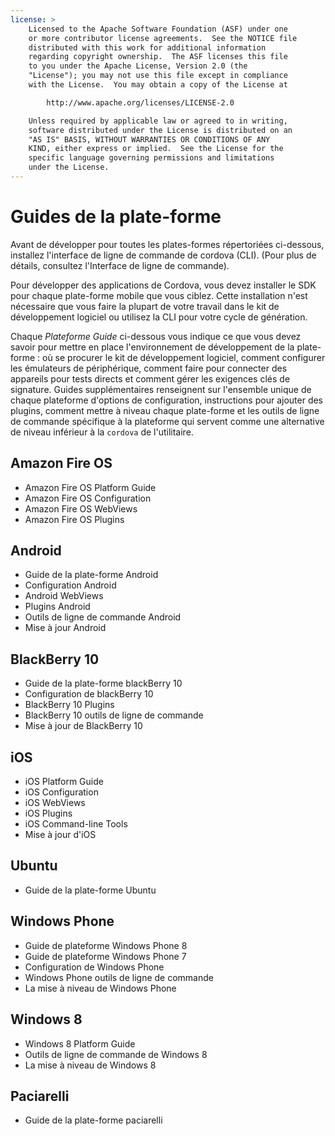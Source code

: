 ```yaml
---
license: >
    Licensed to the Apache Software Foundation (ASF) under one
    or more contributor license agreements.  See the NOTICE file
    distributed with this work for additional information
    regarding copyright ownership.  The ASF licenses this file
    to you under the Apache License, Version 2.0 (the
    "License"); you may not use this file except in compliance
    with the License.  You may obtain a copy of the License at

        http://www.apache.org/licenses/LICENSE-2.0

    Unless required by applicable law or agreed to in writing,
    software distributed under the License is distributed on an
    "AS IS" BASIS, WITHOUT WARRANTIES OR CONDITIONS OF ANY
    KIND, either express or implied.  See the License for the
    specific language governing permissions and limitations
    under the License.
---
```


# Guides de la plate-forme

Avant de développer pour toutes les plates-formes répertoriées ci-dessous, installez l'interface de ligne de commande de cordova (CLI). (Pour plus de détails, consultez l'Interface de ligne de commande).

Pour développer des applications de Cordova, vous devez installer le SDK pour chaque plate-forme mobile que vous ciblez. Cette installation n'est nécessaire que vous faire la plupart de votre travail dans le kit de développement logiciel ou utilisez la CLI pour votre cycle de génération.

Chaque *Plateforme Guide* ci-dessous vous indique ce que vous devez savoir pour mettre en place l'environnement de développement de la plate-forme : où se procurer le kit de développement logiciel, comment configurer les émulateurs de périphérique, comment faire pour connecter des appareils pour tests directs et comment gérer les exigences clés de signature. Guides supplémentaires renseignent sur l'ensemble unique de chaque plateforme d'options de configuration, instructions pour ajouter des plugins, comment mettre à niveau chaque plate-forme et les outils de ligne de commande spécifique à la plateforme qui servent comme une alternative de niveau inférieur à la `cordova` de l'utilitaire.

## Amazon Fire OS

*   Amazon Fire OS Platform Guide
*   Amazon Fire OS Configuration
*   Amazon Fire OS WebViews
*   Amazon Fire OS Plugins

## Android

*   Guide de la plate-forme Android
*   Configuration Android
*   Android WebViews
*   Plugins Android
*   Outils de ligne de commande Android
*   Mise à jour Android

## BlackBerry 10

*   Guide de la plate-forme blackBerry 10
*   Configuration de blackBerry 10
*   BlackBerry 10 Plugins
*   BlackBerry 10 outils de ligne de commande
*   Mise à jour de BlackBerry 10

## iOS

*   iOS Platform Guide
*   iOS Configuration
*   iOS WebViews
*   iOS Plugins
*   iOS Command-line Tools
*   Mise à jour d'iOS

## Ubuntu

*   Guide de la plate-forme Ubuntu

## Windows Phone

*   Guide de plateforme Windows Phone 8
*   Guide de plateforme Windows Phone 7
*   Configuration de Windows Phone
*   Windows Phone outils de ligne de commande
*   La mise à niveau de Windows Phone

## Windows 8

*   Windows 8 Platform Guide
*   Outils de ligne de commande de Windows 8
*   La mise à niveau de Windows 8

## Paciarelli

*   Guide de la plate-forme paciarelli